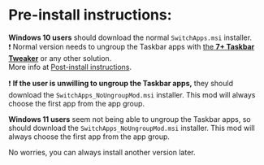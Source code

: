 # Pre-install instructions:

**Windows 10 users** should download the normal `SwitchApps.msi` installer.  
:exclamation: Normal version needs to ungroup the Taskbar apps with [the **7+ Taskbar Tweaker**](https://rammichael.com/7-taskbar-tweaker) or any other solution.  
More info at [Post-install instructions](https://github.com/dima-iholkin/SwitchApps/blob/dev_24_dotnet-installer/docs/Post-Install.md).

:exclamation: **If the user is unwilling to ungroup the Taskbar apps,** they should download the `SwitchApps_NoUngroupMod.msi` installer. This mod will always choose the first app from the app group.  

**Windows 11 users** seem not being able to ungroup the Taskbar apps, so should download the `SwitchApps_NoUngroupMod.msi` installer. This mod will always choose the first app from the app group.  

No worries, you can always install another version later.
